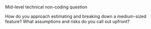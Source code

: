 Mid-level technical non-coding question

How do you approach estimating and breaking down a medium-sized feature? What assumptions and risks do you call out upfront?
